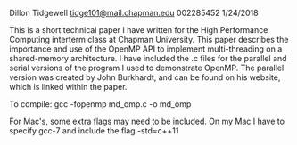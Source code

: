 Dillon Tidgewell
tidge101@mail.chapman.edu
002285452
1/24/2018

This is a short technical paper I have written for the High Performance Computing interterm class at Chapman University. This paper describes the importance and use of the OpenMP API to implement multi-threading on a shared-memory architecture. I have included the .c files for the parallel and serial versions of the program I used to demonstrate OpenMP. The parallel version was created by John Burkhardt, and can be found on his website, which is linked within the paper. 

To compile: gcc -fopenmp md_omp.c -o md_omp

For Mac's, some extra flags may need to be included. On my Mac I have to specify gcc-7 and include the flag -std=c++11
